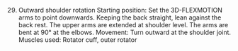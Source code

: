 29. Outward shoulder rotation
Starting position: Set the 3D-FLEXMOTION arms to point downwards. Keeping the
back straight, lean against the back rest. The upper arms are extended at shoulder
level. The arms are bent at 90° at the elbows.
Movement: Turn outward at the shoulder joint.
Muscles used: Rotator cuff, outer rotator